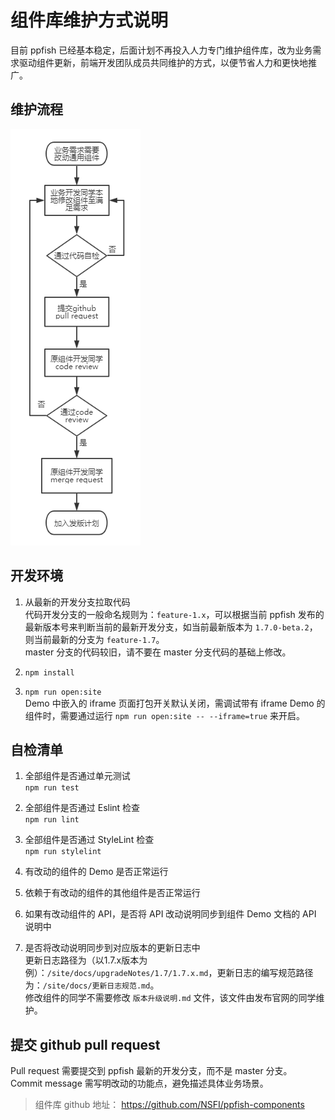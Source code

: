 # 组件库维护方式说明

目前 ppfish 已经基本稳定，后面计划不再投入人力专门维护组件库，改为业务需求驱动组件更新，前端开发团队成员共同维护的方式，以便节省人力和更快地推广。

## 维护流程

![组件库维护流程](../assets/组件库维护流程.png)

## 开发环境

1. 从最新的开发分支拉取代码  
代码开发分支的一般命名规则为：`feature-1.x`，可以根据当前 ppfish 发布的最新版本号来判断当前的最新开发分支，如当前最新版本为 `1.7.0-beta.2`，则当前最新的分支为 `feature-1.7`。  
master 分支的代码较旧，请不要在 master 分支代码的基础上修改。

1. `npm install`  

1. `npm run open:site`  
Demo 中嵌入的 iframe 页面打包开关默认关闭，需调试带有 iframe Demo 的组件时，需要通过运行 `npm run open:site -- --iframe=true` 来开启。


## 自检清单

1. 全部组件是否通过单元测试  
`npm run test`

1. 全部组件是否通过 Eslint 检查  
`npm run lint`

1. 全部组件是否通过 StyleLint 检查  
`npm run stylelint`

1. 有改动的组件的 Demo 是否正常运行  

1. 依赖于有改动的组件的其他组件是否正常运行  

1. 如果有改动组件的 API，是否将 API 改动说明同步到组件 Demo 文档的 API 说明中  

1. 是否将改动说明同步到对应版本的更新日志中  
更新日志路径为（以1.7.x版本为例）：`/site/docs/upgradeNotes/1.7/1.7.x.md`，更新日志的编写规范路径为：`/site/docs/更新日志规范.md`。  
修改组件的同学不需要修改 `版本升级说明.md` 文件，该文件由发布官网的同学维护。

## 提交 github pull request  

Pull request 需要提交到 ppfish 最新的开发分支，而不是 master 分支。  
Commit message 需写明改动的功能点，避免描述具体业务场景。

> 组件库 github 地址：
https://github.com/NSFI/ppfish-components
